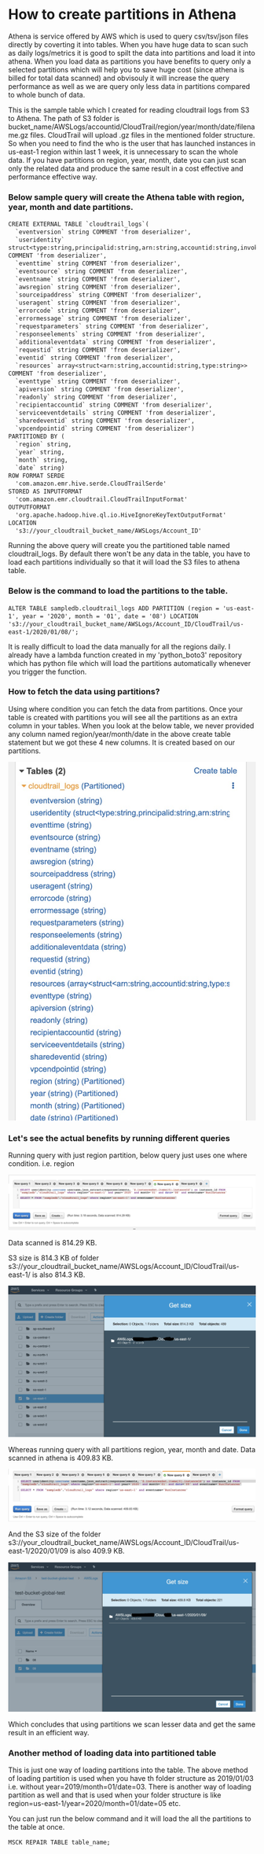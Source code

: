 # How to create partitions in Athena

Athena is service offered by AWS which is used to query csv/tsv/json files directly by coverting it into tables. When you have huge data to scan such as daily logs/metrics it is good to spilt the data into partitions and load it into athena. When you load data as partitions you have benefits to query only a selected partitions which will help you to save huge cost (since athena is billed for total data scanned) and obvisouly it will increase the query performance as well as we are query only less data in partitions compared to whole bunch of data.

This is the sample table which I created for reading cloudtrail logs from S3 to Athena. The path of S3 folder is 
bucket_name/AWSLogs/accountid/CloudTrail/region/year/month/date/filename.gz files. CloudTrail will upload .gz files in the mentioned folder structure. So when you need to find the who is the user that has launched instances in us-east-1 region within last 1 week, it is unnecessary to scan the whole data. If you have partitions on region, year, month, date you can just scan only the related data and produce the same result in a cost effective and performance effective way.

### Below sample query will create the Athena table with region, year, month and date partitions.

```
CREATE EXTERNAL TABLE `cloudtrail_logs`(
  `eventversion` string COMMENT 'from deserializer', 
  `useridentity` struct<type:string,principalid:string,arn:string,accountid:string,invokedby:string,accesskeyid:string,username:string,sessioncontext:struct<attributes:struct<mfaauthenticated:string,creationdate:string>,sessionissuer:struct<type:string,principalid:string,arn:string,accountid:string,username:string>>> COMMENT 'from deserializer', 
  `eventtime` string COMMENT 'from deserializer', 
  `eventsource` string COMMENT 'from deserializer', 
  `eventname` string COMMENT 'from deserializer', 
  `awsregion` string COMMENT 'from deserializer', 
  `sourceipaddress` string COMMENT 'from deserializer', 
  `useragent` string COMMENT 'from deserializer', 
  `errorcode` string COMMENT 'from deserializer', 
  `errormessage` string COMMENT 'from deserializer', 
  `requestparameters` string COMMENT 'from deserializer', 
  `responseelements` string COMMENT 'from deserializer', 
  `additionaleventdata` string COMMENT 'from deserializer', 
  `requestid` string COMMENT 'from deserializer', 
  `eventid` string COMMENT 'from deserializer', 
  `resources` array<struct<arn:string,accountid:string,type:string>> COMMENT 'from deserializer', 
  `eventtype` string COMMENT 'from deserializer', 
  `apiversion` string COMMENT 'from deserializer', 
  `readonly` string COMMENT 'from deserializer', 
  `recipientaccountid` string COMMENT 'from deserializer', 
  `serviceeventdetails` string COMMENT 'from deserializer', 
  `sharedeventid` string COMMENT 'from deserializer', 
  `vpcendpointid` string COMMENT 'from deserializer')
PARTITIONED BY ( 
  `region` string, 
  `year` string, 
  `month` string, 
  `date` string)
ROW FORMAT SERDE 
  'com.amazon.emr.hive.serde.CloudTrailSerde' 
STORED AS INPUTFORMAT 
  'com.amazon.emr.cloudtrail.CloudTrailInputFormat' 
OUTPUTFORMAT 
  'org.apache.hadoop.hive.ql.io.HiveIgnoreKeyTextOutputFormat'
LOCATION
  's3://your_cloudtrail_bucket_name/AWSLogs/Account_ID'
```

Running the above query will create you the partitioned table named cloudtrail_logs. By default there won't be any data in the table, you have to load each partitions individually so that it will load the S3 files to athena table.

### Below is the command to load the partitions to the table.

```
ALTER TABLE sampledb.cloudtrail_logs ADD PARTITION (region = 'us-east-1', year = '2020', month = '01', date = '08') LOCATION 's3://your_cloudtrail_bucket_name/AWSLogs/Account_ID/CloudTrail/us-east-1/2020/01/08/';
```

It is really difficult to load the data manually for all the regions daily. I already have a lambda function created in my 'python_boto3' repository which has python file which will load the partitions automatically whenever you trigger the function.

### How to fetch the data using partitions?

Using where condition you can fetch the data from partitions. 
Once your table is created with partitions you will see all the partitions as an extra column in your tables. When you look at the below table, we never provided any column named region/year/month/date in the above create table statement but we got these 4 new columns. It is created based on our partitions.

![](table.jpg)

### Let's see the actual benefits by running different queries

Running query with just region partition, below query just uses one where condition. i.e. region

![](full_query.jpg)

Data scanned is 814.29 KB.

S3 size is 814.3 KB of folder s3://your_cloudtrail_bucket_name/AWSLogs/Account_ID/CloudTrail/us-east-1/ is also 814.3 KB.

![](s3_size.jpg)

Whereas running query with all partitions region, year, month and date. Data scanned in athena is 409.83 KB.

![](selected_query.jpg)

And the S3 size of the folder s3://your_cloudtrail_bucket_name/AWSLogs/Account_ID/CloudTrail/us-east-1/2020/01/09 is also 409.9 KB.

![](s3_selected_size.jpg)

Which concludes that using partitions we scan lesser data and get the same result in an efficient way.

### Another method of loading data into partitioned table

This is just one way of loading partitions into the table. The above method of loading partition is used when you have th folder structure as 2019/01/03 i.e. without year=2019/month=01/date=03. There is another way of loading partition as well and that is used when your folder structure is like region=us-east-1/year=2020/month=01/date=05 etc.

You can just run the below command and it will load the all the partitions to the table at once.

```
MSCK REPAIR TABLE table_name;
```

